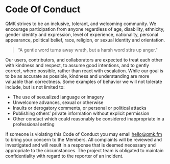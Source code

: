 # Code Of Conduct

QMK strives to be an inclusive, tolerant, and welcoming community. We encourage participation from anyone regardless of age, disability, ethnicity, gender identity and expression, level of experience, nationality, personal appearance, political belief, race, religion, or sexual identity and orientation.

> “A gentle word turns away wrath, but a harsh word stirs up anger."

Our users, contributors, and collaborators are expected to treat each other with kindness and respect, to assume good intentions, and to gently correct, where possible, rather than react with escalation. While our goal is to be as accurate as possible, kindness and understanding are more valuable than correctness. Some examples of behavior we will not tolerate include, but is not limited to:

* The use of sexualized language or imagery
* Unwelcome advances, sexual or otherwise
* Insults or derogatory comments, or personal or political attacks
* Publishing others’ private information without explicit permission
* Other conduct which could reasonably be considered inappropriate in a professional setting

If someone is violating this Code of Conduct you may email hello@qmk.fm to bring your concern to the Members. All complaints will be reviewed and investigated and will result in a response that is deemed necessary and appropriate to the circumstances. The project team is obligated to maintain confidentiality with regard to the reporter of an incident. 
